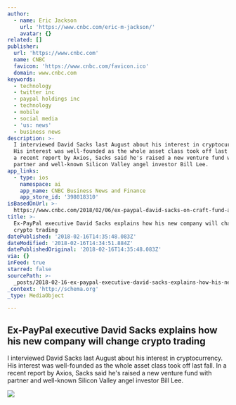 ```yaml
---
author:
  - name: Eric Jackson
    url: 'https://www.cnbc.com/eric-m-jackson/'
    avatar: {}
related: []
publisher:
  url: 'https://www.cnbc.com'
  name: CNBC
  favicon: 'https://www.cnbc.com/favicon.ico'
  domain: www.cnbc.com
keywords:
  - technology
  - twitter inc
  - paypal holdings inc
  - technology
  - mobile
  - social media
  - 'us: news'
  - business news
description: >-
  I interviewed David Sacks last August about his interest in cryptocurrency.
  His interest was well-founded as the whole asset class took off last fall. In
  a recent report by Axios, Sacks said he's raised a new venture fund with
  partner and well-known Silicon Valley angel investor Bill Lee.
app_links:
  - type: ios
    namespace: ai
    app_name: CNBC Business News and Finance
    app_store_id: '398018310'
isBasedOnUrl: >-
  https://www.cnbc.com/2018/02/06/ex-paypal-david-sacks-on-craft-fund-and-harbor.html
title: >-
  Ex-PayPal executive David Sacks explains how his new company will change
  crypto trading
datePublished: '2018-02-16T14:35:48.083Z'
dateModified: '2018-02-16T14:34:51.884Z'
datePublishedOriginal: '2018-02-16T14:35:48.083Z'
via: {}
inFeed: true
starred: false
sourcePath: >-
  _posts/2018-02-16-ex-paypal-executive-david-sacks-explains-how-his-new-company.md
_context: 'http://schema.org'
_type: MediaObject

---
```

<article style=""><h1>Ex-PayPal executive David Sacks explains how his new company will change crypto trading</h1><p>I interviewed David Sacks last August about his interest in cryptocurrency. His interest was well-founded as the whole asset class took off last fall. In a recent report by Axios, Sacks said he's raised a new venture fund with partner and well-known Silicon Valley angel investor Bill Lee.</p><img src="https://fm.cnbc.com/applications/cnbc.com/resources/img/editorial/2017/08/14/104652209-sacks-handout.1910x1000.jpg" /></article>